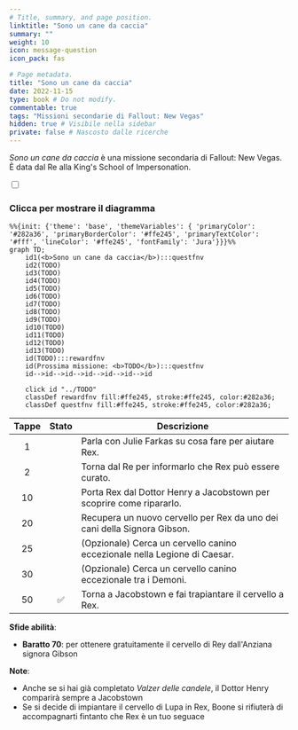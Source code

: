 ```yaml
---
# Title, summary, and page position.
linktitle: "Sono un cane da caccia"
summary: ""
weight: 10
icon: message-question
icon_pack: fas

# Page metadata.
title: "Sono un cane da caccia"
date: 2022-11-15
type: book # Do not modify.
commentable: true
tags: "Missioni secondarie di Fallout: New Vegas"
hidden: true # Visibile nella sidebar
private: false # Nascosto dalle ricerche
---
```


<div class="fnv">


*Sono un cane da caccia* è una missione secondaria di Fallout: New Vegas. È data dal Re alla King's School of Impersonation.


<section class="chart-collapse">
<input type="checkbox" name="collapse2" id="handle2">
<h3 class="handle">
<label for="handle2">Clicca per mostrare il diagramma</label>
</h3>
<div class="content">

```mermaid
%%{init: {'theme': 'base', 'themeVariables': { 'primaryColor': '#282a36', 'primaryBorderColor': '#ffe245', 'primaryTextColor': '#fff', 'lineColor': '#ffe245', 'fontFamily': 'Jura'}}}%%
graph TD;
    id1(<b>Sono un cane da caccia</b>):::questfnv
    id2(TODO)
    id3(TODO)
    id4(TODO)
    id5(TODO)
    id6(TODO)
    id7(TODO) 
    id8(TODO)
    id9(TODO)
    id10(TODO)
    id11(TODO)
    id12(TODO)
    id13(TODO) 
    id(TODO):::rewardfnv
    id(Prossima missione: <b>TODO</b>):::questfnv
    id-->id-->id-->id-->id-->id-->id
    
    click id "../TODO"
    classDef rewardfnv fill:#ffe245, stroke:#ffe245, color:#282a36;
    classDef questfnv fill:#ffe245, stroke:#ffe245, color:#282a36;
```

</div>
</section>

| Tappe |       Stato        | Descrizione |
|:-----:|:------------------:| ----------- |
|                           1                           |            | Parla con Julie Farkas su cosa fare per aiutare Rex.                                                                                                                        |
|                           2                           |            | Torna dal Re per informarlo che Rex può essere curato.                                                                                                                      |
|                           10                          |            | Porta Rex dal Dottor Henry a Jacobstown per scoprire come ripararlo.                                                                                                        |
|                           20                          |            | Recupera un nuovo cervello per Rex da uno dei cani della Signora Gibson.                                                                                                    |
|                           25                          |            | (Opzionale) Cerca un cervello canino eccezionale nella Legione di Caesar.                                                                                                   |
|                           30                          |            | (Opzionale) Cerca un cervello canino eccezionale tra i Demoni.                                                                                                              |
|                           50                          | :white_check_mark: | Torna a Jacobstown e fai trapiantare il cervello a Rex.                                                                                                                     |



**Sfide abilità**:
- **Baratto 70**: per ottenere gratuitamente il cervello di Rey dall'Anziana signora Gibson



**Note**:
- Anche se si hai già completato *Valzer delle candele*, il Dottor Henry comparirà sempre a Jacobstown
- Se si decide di impiantare il cervello di Lupa in Rex, Boone si rifiuterà di accompagnarti fintanto che Rex è un tuo seguace 


</div>



